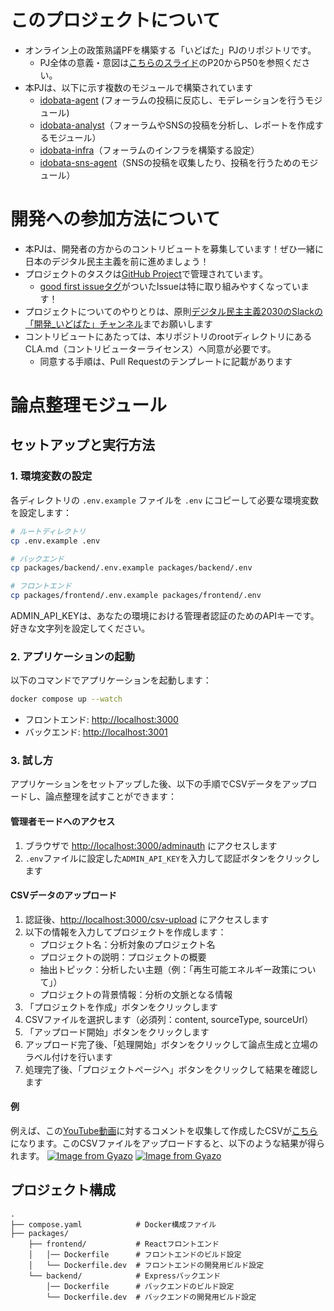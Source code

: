 # このプロジェクトについて

- オンライン上の政策熟議PFを構築する「いどばた」PJのリポジトリです。
    - PJ全体の意義・意図は[こちらのスライド](https://docs.google.com/presentation/d/1etZjpfj9v59NW5REC4bOv4QwVq_ApZMFDMQZqPDHb8Q/edit#slide=id.g339b8863127_0_989)のP20からP50を参照ください。
- 本PJは、以下に示す複数のモジュールで構築されています
    - [idobata-agent](https://github.com/takahiroanno2024/idobata-agent/) (フォーラムの投稿に反応し、モデレーションを行うモジュール)
    - [idobata-analyst](https://github.com/takahiroanno2024/idobata-analyst/)（フォーラムやSNSの投稿を分析し、レポートを作成するモジュール）
    - [idobata-infra](https://github.com/takahiroanno2024/idobata-infra/)（フォーラムのインフラを構築する設定）
    - [idobata-sns-agent](https://github.com/takahiroanno2024/idobata-sns-agent/)（SNSの投稿を収集したり、投稿を行うためのモジュール）

# 開発への参加方法について

- 本PJは、開発者の方からのコントリビュートを募集しています！ぜひ一緒に日本のデジタル民主主義を前に進めましょう！
- プロジェクトのタスクは[GitHub Project](https://github.com/orgs/takahiroanno2024/projects/4)で管理されています。
    - [good first issueタグ](https://github.com/orgs/takahiroanno2024/projects/4/views/1?filterQuery=good+first+issue)がついたIssueは特に取り組みやすくなっています！
- プロジェクトについてのやりとりは、原則[デジタル民主主義2030のSlackの「開発_いどばた」チャンネル](https://w1740803485-clv347541.slack.com/archives/C08FF5MM59C)までお願いします
- コントリビュートにあたっては、本リポジトリのrootディレクトリにあるCLA.md（コントリビューターライセンス）へ同意が必要です。
    - 同意する手順は、Pull Requestのテンプレートに記載があります

# 論点整理モジュール

## セットアップと実行方法

### 1. 環境変数の設定

各ディレクトリの `.env.example` ファイルを `.env` にコピーして必要な環境変数を設定します：

```bash
# ルートディレクトリ
cp .env.example .env

# バックエンド
cp packages/backend/.env.example packages/backend/.env

# フロントエンド
cp packages/frontend/.env.example packages/frontend/.env
```

ADMIN_API_KEYは、あなたの環境における管理者認証のためのAPIキーです。好きな文字列を設定してください。

### 2. アプリケーションの起動

以下のコマンドでアプリケーションを起動します：

```bash
docker compose up --watch
```

- フロントエンド: <http://localhost:3000>
- バックエンド: <http://localhost:3001>

### 3. 試し方

アプリケーションをセットアップした後、以下の手順でCSVデータをアップロードし、論点整理を試すことができます：

#### 管理者モードへのアクセス

1. ブラウザで <http://localhost:3000/adminauth> にアクセスします
2. `.env`ファイルに設定した`ADMIN_API_KEY`を入力して認証ボタンをクリックします

#### CSVデータのアップロード

1. 認証後、<http://localhost:3000/csv-upload> にアクセスします
2. 以下の情報を入力してプロジェクトを作成します：
   - プロジェクト名：分析対象のプロジェクト名
   - プロジェクトの説明：プロジェクトの概要
   - 抽出トピック：分析したい主題（例：「再生可能エネルギー政策について」）
   - プロジェクトの背景情報：分析の文脈となる情報
3. 「プロジェクトを作成」ボタンをクリックします
4. CSVファイルを選択します（必須列：content, sourceType, sourceUrl）
5. 「アップロード開始」ボタンをクリックします
6. アップロード完了後、「処理開始」ボタンをクリックして論点生成と立場のラベル付けを行います
7. 処理完了後、「プロジェクトページへ」ボタンをクリックして結果を確認します

#### 例

例えば、この[YouTube動画](https://www.youtube.com/watch?v=CHCx9AUpE4U)に対するコメントを収集して作成したCSVが[こちら](https://drive.google.com/file/d/1Rs-rHrnmwoHngtUYC1hB4cw0QXVfwpyP/view?usp=sharing)になります。このCSVファイルをアップロードすると、以下のような結果が得られます。
[![Image from Gyazo](https://i.gyazo.com/1c8a7aee03de9cd1a7f7f54d621c91e2.png)](https://gyazo.com/1c8a7aee03de9cd1a7f7f54d621c91e2)
[![Image from Gyazo](https://i.gyazo.com/1c8a7aee03de9cd1a7f7f54d621c91e2.png)](https://gyazo.com/1c8a7aee03de9cd1a7f7f54d621c91e2)

## プロジェクト構成

```tree
.
├── compose.yaml            # Docker構成ファイル
├── packages/
    ├── frontend/           # Reactフロントエンド
    │   │── Dockerfile      # フロントエンドのビルド設定
    │   └── Dockerfile.dev  # フロントエンドの開発用ビルド設定
    └── backend/            # Expressバックエンド
        │── Dockerfile      # バックエンドのビルド設定
        └── Dockerfile.dev  # バックエンドの開発用ビルド設定
```

